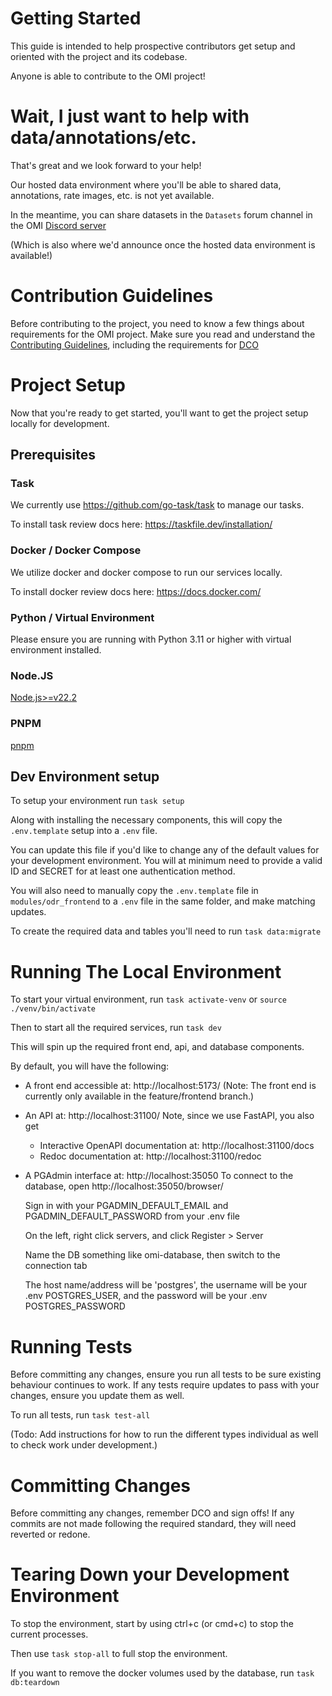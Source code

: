 # Getting Started

This guide is intended to help prospective contributors get setup and oriented with the project and its codebase.

Anyone is able to contribute to the OMI project!

# Wait, I just want to help with data/annotations/etc.

That's great and we look forward to your help!

Our hosted data environment where you'll be able to shared data, annotations, rate images, etc. is not yet available.

In the meantime, you can share datasets in the `Datasets` forum channel in the OMI [Discord server](https://discord.gg/vANKjzDDkQ)

(Which is also where we'd announce once the hosted data environment is available!)

# Contribution Guidelines

Before contributing to the project, you need to know a few things about requirements for the OMI project. Make sure you read and understand the [Contributing Guidelines](../CONTRIBUTING.md), including the requirements for [DCO](../DCO.md)

# Project Setup

Now that you're ready to get started, you'll want to get the project setup locally for development.

## Prerequisites

### Task

We currently use https://github.com/go-task/task to manage our tasks.

To install task review docs here: https://taskfile.dev/installation/

### Docker / Docker Compose

We utilize docker and docker compose to run our services locally.

To install docker review docs here: https://docs.docker.com/

### Python / Virtual Environment

Please ensure you are running with Python 3.11 or higher with virtual environment installed.

### Node.JS

[Node.js>=v22.2](https://nodejs.org/en/download/package-manager)

### PNPM

[pnpm](https://pnpm.io/installation)

## Dev Environment setup

To setup your environment run `task setup`

Along with installing the necessary components, this will copy the `.env.template` setup into a `.env` file.

You can update this file if you'd like to change any of the default values for your development environment. You will at minimum need to provide a valid ID and SECRET for at least one authentication method.

You will also need to manually copy the `.env.template` file in `modules/odr_frontend` to a `.env` file in the same folder, and make matching updates.

To create the required data and tables you'll need to run `task data:migrate`

# Running The Local Environment

To start your virtual environment, run `task activate-venv` or `source ./venv/bin/activate`

Then to start all the required services, run `task dev`

This will spin up the required front end, api, and database components.

By default, you will have the following:

- A front end accessible at: http://localhost:5173/
(Note: The front end is currently only available in the feature/frontend branch.)
- An API at: http://localhost:31100/
    Note, since we use FastAPI, you also get
    - Interactive OpenAPI documentation at: http://localhost:31100/docs
    - Redoc documentation at: http://localhost:31100/redoc
- A PGAdmin interface at: http://localhost:35050
    To connect to the database, open http://localhost:35050/browser/

    Sign in with your PGADMIN_DEFAULT_EMAIL and PGADMIN_DEFAULT_PASSWORD from your .env file

    On the left, right click servers, and click Register > Server

    Name the DB something like omi-database, then switch to the connection tab

    The host name/address will be 'postgres', the username will be your .env POSTGRES_USER, and the password will be your .env POSTGRES_PASSWORD

# Running Tests

Before committing any changes, ensure you run all tests to be sure existing behaviour continues to work. If any tests require updates to pass with your changes, ensure you update them as well.

To run all tests, run `task test-all`

(Todo: Add instructions for how to run the different types individual as well to check work under development.)

# Committing Changes

Before committing any changes, remember DCO and sign offs! If any commits are not made following the required standard, they will need reverted or redone.


# Tearing Down your Development Environment

To stop the environment, start by using ctrl+c (or cmd+c) to stop the current processes.

Then use `task stop-all` to full stop the environment.

If you want to remove the docker volumes used by the database, run `task db:teardown`
